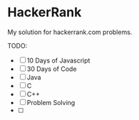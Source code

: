 # HackerRank
My solution for hackerrank.com problems. 

TODO:
- [ ] 10 Days of Javascript 
- [ ] 30 Days of Code
- [ ] Java
- [ ] C
- [ ] C++
- [ ] Problem Solving
- [ ] 
